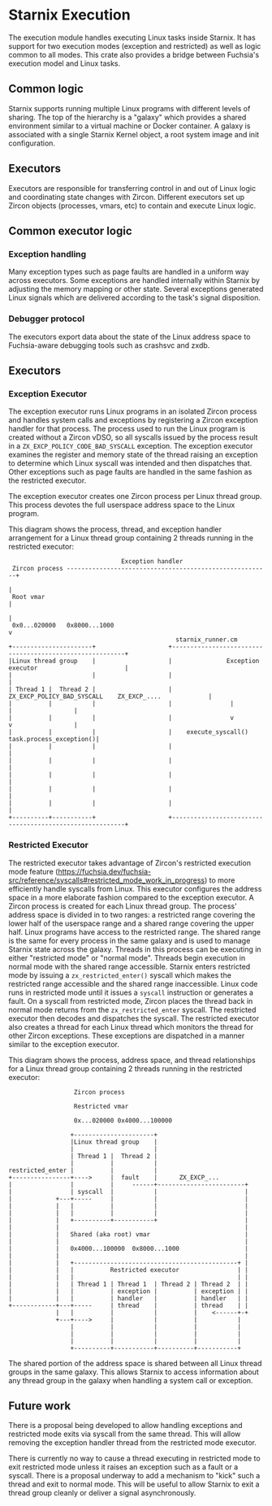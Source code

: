 # Starnix Execution

The execution module handles executing Linux tasks inside Starnix. It has support for two execution
modes (exception and restricted) as well as logic common to all modes. This crate also provides a
bridge between Fuchsia's execution model and Linux tasks.

## Common logic

Starnix supports running multiple Linux programs with different levels of sharing. The top of the
hierarchy is a "galaxy" which provides a shared environment similar to a virtual machine or Docker
container. A galaxy is associated with a single Starnix Kernel object, a root system image and init
configuration.

## Executors

Executors are responsible for transferring control in and out of Linux logic and coordinating state
changes with Zircon. Different executors set up Zircon objects (processes, vmars, etc) to contain
and execute Linux logic.

## Common executor logic

### Exception handling

Many exception types such as page faults are handled in a uniform way across executors. Some
exceptions are handled internally within Starnix by adjusting the memory mapping or other state.
Several exceptions generated Linux signals which are delivered according to the task's signal
disposition.

### Debugger protocol

The executors export data about the state of the Linux address space to Fuchsia-aware debugging tools such as crashsvc and zxdb.

## Executors

### Exception Executor

The exception executor runs Linux programs in an isolated Zircon process and handles system calls
and exceptions by registering a Zircon exception handler for that process. The process used to run
the Linux program is created without a Zircon vDSO, so all syscalls issued by the process result in
a `ZX_EXCP_POLICY_CODE_BAD_SYSCALL` exception. The exception executor examines the register and
memory state of the thread raising an exception to determine which Linux syscall was intended and
then dispatches that. Other exceptions such as page faults are handled in the same fashion as the
restricted executor.

The exception executor creates one Zircon process per Linux thread group. This process devotes the
full userspace address space to the Linux program.

This diagram shows the process, thread, and exception handler arrangement for a Linux thread group
containing 2 threads running in the restricted executor:

```
                               Exception handler
 Zircon process --------------------------------------------------------+
                                                                        |
 Root vmar                                                              |
                                                                        |
 0x0...020000   0x8000...1000                                           v
                                              starnix_runner.cm
+----------------------+                    +---------------------------------------------------------+
|Linux thread group    |                    |               Exception executor                        |
|                      |                    |                                                         |
| Thread 1 |  Thread 2 |                    |  ZX_EXCP_POLICY_BAD_SYSCALL    ZX_EXCP_....             |
|          |           |                    |                |                      |                 |
|          |           |                    |                v                      v                 |
|          |           |                    |    execute_syscall()            task.process_exception()|
|          |           |                    |                                                         |
|          |           |                    |                                                         |
|          |           |                    |                                                         |
|          |           |                    |                                                         |
|          |           |                    |                                                         |
+----------+-----------+                    +---------------------------------------------------------+
```

### Restricted Executor

The restricted executor takes advantage of Zircon's restricted execution mode feature
(https://fuchsia.dev/fuchsia-src/reference/syscalls#restricted_mode_work_in_progress) to more
efficiently handle syscalls from Linux. This executor configures the address space in a more
elaborate fashion compared to the exception executor. A Zircon process is created for each Linux
thread group. The process' address space is divided in to two ranges: a restricted range covering
the lower half of the userspace range and a shared range covering the upper half. Linux programs
have access to the restricted range. The shared range is the same for every process in the same
galaxy and is used to manage Starnix state across the galaxy. Threads in this process can be
executing in either "restricted mode" or "normal mode". Threads begin execution in normal mode with
the shared range accessible. Starnix enters restricted mode by issuing a `zx_restricted_enter()`
syscall which makes the restricted range accessible and the shared range inaccessible. Linux code
runs in restricted mode until it issues a `syscall` instruction or generates a fault. On a syscall
from restricted mode, Zircon places the thread back in normal mode returns from the
`zx_restricted_enter` syscall. The restricted executor then decodes and dispatches the syscall. The
restricted executor also creates a thread for each Linux thread which monitors the thread for other
Zircon exceptions. These exceptions are dispatched in a manner similar to the exception executor.

This diagram shows the process, address space, and thread relationships for a Linux thread group
containing 2 threads running in the restricted executor:

```
                  Zircon process

                  Restricted vmar

                  0x...020000 0x4000...100000

                 +----------------------+
                 |Linux thread group    |
                 |                      |
                 | Thread 1 |  Thread 2 |
                 |          |           |
restricted_enter |          |           |
+----------------+---->     |  fault    |      ZX_EXCP_...
|                |          |     ------+------------------------+
|                | syscall  |           |                        |
|            +---+-----     |           |                        |
|            |   |          |           |                        |
|            |   |          |           |                        |
|            |   +----------+-----------+                        |
|            |                                                   |
|            |   Shared (aka root) vmar                          |
|            |                                                   |
|            |   0x4000...100000  0x8000...1000                  |
|            |                                                   |
|            |   +---------------------------------------------+ |
|            |   |          Restricted executor                | |
|            |   |                                             | |
|            |   | Thread 1 | Thread 1  | Thread 2 | Thread 2  | |
|            |   |          | exception |          | exception | |
|            |   |          | handler   |          | handler   | |
+------------+---+-----     | thread    |          | thread    | |
             |   |          |           |          |    <------+-+
             +---+---->     |           |          |           |
                 |          |           |          |           |
                 |          |           |          |           |
                 |          |           |          |           |
                 +----------+-----------+----------+-----------+
```

The shared portion of the address space is shared between all Linux thread groups in the same
galaxy. This allows Starnix to access information about any thread group in the galaxy when handling
a system call or exception.

## Future work

There is a proposal being developed to allow handling exceptions and restricted mode exits via
syscall from the same thread. This will allow removing the exception handler thread from the
restricted mode executor.

There is currently no way to cause a thread executing in restricted mode to exit restricted mode
unless it raises an exception such as a fault or a syscall. There is a proposal underway to add a
mechanism to "kick" such a thread and exit to normal mode. This will be useful to allow Starnix to
exit a thread group cleanly or deliver a signal asynchronously.

